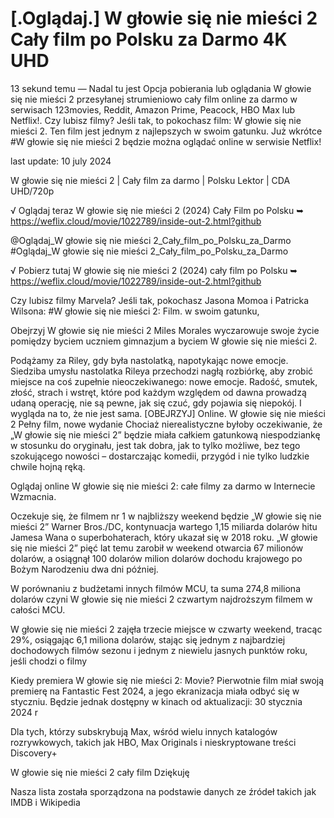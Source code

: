 # [.Oglądaj.] W głowie się nie mieści 2 Cały film po Polsku za Darmo 4K UHD



13 sekund temu — Nadal tu jest Opcja pobierania lub oglądania W głowie się nie mieści 2 przesyłanej strumieniowo cały film online za darmo w serwisach 123movies, Reddit, Amazon Prime, Peacock, HBO Max lub Netflix!. Czy lubisz filmy? Jeśli tak, to pokochasz film: W głowie się nie mieści 2. Ten film jest jednym z najlepszych w swoim gatunku. Już wkrótce #W głowie się nie mieści 2 będzie można oglądać online w serwisie Netflix!

last update: 10 july 2024

W głowie się nie mieści 2 | Cały film za darmo | Polsku Lektor | CDA UHD/720p

√ Oglądaj teraz W głowie się nie mieści 2 (2024) Cały Film po Polsku ➥ https://weflix.cloud/movie/1022789/inside-out-2.html?github

@Oglądaj_W głowie się nie mieści 2_Cały_film_po_Polsku_za_Darmo #Oglądaj_W głowie się nie mieści 2_Cały_film_po_Polsku_za_Darmo

√ Pobierz tutaj W głowie się nie mieści 2 (2024) cały film po Polsku ➥ https://weflix.cloud/movie/1022789/inside-out-2.html?github

Czy lubisz filmy Marvela? Jeśli tak, pokochasz Jasona Momoa i Patricka Wilsona: #W głowie się nie mieści 2: Film. w swoim gatunku,

Obejrzyj W głowie się nie mieści 2 Miles Morales wyczarowuje swoje życie pomiędzy byciem uczniem gimnazjum a byciem W głowie się nie mieści 2.

Podążamy za Riley, gdy była nastolatką, napotykając nowe emocje. Siedziba umysłu nastolatka Rileya przechodzi nagłą rozbiórkę, aby zrobić miejsce na coś zupełnie nieoczekiwanego: nowe emocje. Radość, smutek, złość, strach i wstręt, które pod każdym względem od dawna prowadzą udaną operację, nie są pewne, jak się czuć, gdy pojawia się niepokój. I wygląda na to, że nie jest sama. [OBEJRZYJ] Online. W głowie się nie mieści 2 Pełny film, nowe wydanie Chociaż nierealistyczne byłoby oczekiwanie, że „W głowie się nie mieści 2” będzie miała całkiem gatunkową niespodziankę w stosunku do oryginału, jest tak dobra, jak to tylko możliwe, bez tego szokującego nowości – dostarczając komedii, przygód i nie tylko ludzkie chwile hojną ręką.

Oglądaj online W głowie się nie mieści 2: całe filmy za darmo w Internecie Wzmacnia.

Oczekuje się, że filmem nr 1 w najbliższy weekend będzie „W głowie się nie mieści 2” Warner Bros./DC, kontynuacja wartego 1,15 miliarda dolarów hitu Jamesa Wana o superbohaterach, który ukazał się w 2018 roku. „W głowie się nie mieści 2” pięć lat temu zarobił w weekend otwarcia 67 milionów dolarów, a osiągnął 100 dolarów milion dolarów dochodu krajowego po Bożym Narodzeniu dwa dni później.

W porównaniu z budżetami innych filmów MCU, ta suma 274,8 miliona dolarów czyni W głowie się nie mieści 2 czwartym najdroższym filmem w całości MCU.

W głowie się nie mieści 2 zajęła trzecie miejsce w czwarty weekend, tracąc 29%, osiągając 6,1 miliona dolarów, stając się jednym z najbardziej dochodowych filmów sezonu i jednym z niewielu jasnych punktów roku, jeśli chodzi o filmy

Kiedy premiera W głowie się nie mieści 2: Movie? Pierwotnie film miał swoją premierę na Fantastic Fest 2024, a jego ekranizacja miała odbyć się w styczniu. Będzie jednak dostępny w kinach od aktualizacji: 30 stycznia 2024 r

Dla tych, którzy subskrybują Max, wśród wielu innych katalogów rozrywkowych, takich jak HBO, Max Originals i nieskryptowane treści Discovery+

W głowie się nie mieści 2 cały film Dziękuję

Nasza lista została sporządzona na podstawie danych ze źródeł takich jak IMDB i Wikipedia
